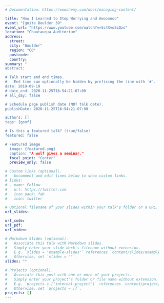 ```yaml
---
# Documentation: https://wowchemy.com/docs/managing-content/

title: "How I Learned to Stop Worrying and Awoooooo"
event: "Ignite Boulder 39"
event_url: "https://www.youtube.com/watch?v=Sc4XvoSLQzs"
location: "Chautauqua Auditorium"
address:
  street:
  city: "Boulder"
  region: "CO"
  postcode:
  country:
summary: "
abstract:

# Talk start and end times.
#   End time can optionally be hidden by prefixing the line with `#`.
date: 2019-09-19
# date_end: 2020-11-25T16:54:21-07:00
# all_day: false

# Schedule page publish date (NOT talk date).
publishDate: 2020-11-25T16:54:21-07:00

authors: []
tags: [goof]

# Is this a featured talk? (true/false)
featured: false

# Featured image
  image: {featured.png}
  caption: "A wolf gives a seminar."
  focal_point: "Center"
  preview_only: false

# Custom links (optional).
#   Uncomment and edit lines below to show custom links.
# links:
# - name: Follow
#   url: https://twitter.com
#   icon_pack: fab
#   icon: twitter

# Optional filename of your slides within your talk's folder or a URL.
url_slides:

url_code:
url_pdf:
url_video:

# Markdown Slides (optional).
#   Associate this talk with Markdown slides.
#   Simply enter your slide deck's filename without extension.
#   E.g. `slides = "example-slides"` references `content/slides/example-slides.md`.
#   Otherwise, set `slides = ""`.
slides: ""

# Projects (optional).
#   Associate this post with one or more of your projects.
#   Simply enter your project's folder or file name without extension.
#   E.g. `projects = ["internal-project"]` references `content/project/deep-learning/index.md`.
#   Otherwise, set `projects = []`.
projects: []
---
```

